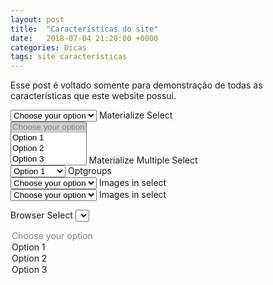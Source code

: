 ```yaml
---
layout: post
title:  "Características do site"
date:   2018-07-04 21:20:00 +0000
categories: Dicas
tags: site caracteristicas
---
```


Esse post é voltado somente para demonstração de todas as características que este website possui.

<div class="input-field col s12">
  <select>
    <option value="" disabled selected>Choose your option</option>
    <option value="1">Option 1</option>
    <option value="2">Option 2</option>
    <option value="3">Option 3</option>
  </select>
  <label>Materialize Select</label>
</div>

<div class="input-field col s12">
  <select multiple>
    <option value="" disabled selected>Choose your option</option>
    <option value="1">Option 1</option>
    <option value="2">Option 2</option>
    <option value="3">Option 3</option>
  </select>
  <label>Materialize Multiple Select</label>
</div>

<div class="input-field col s12">
  <select>
    <optgroup label="team 1">
      <option value="1">Option 1</option>
      <option value="2">Option 2</option>
    </optgroup>
    <optgroup label="team 2">
      <option value="3">Option 3</option>
      <option value="4">Option 4</option>
    </optgroup>
  </select>
  <label>Optgroups</label>
</div>

<div class="input-field col s12 m6">
  <select class="icons">
    <option value="" disabled selected>Choose your option</option>
    <option value="" data-icon="images/sample-1.jpg">example 1</option>
    <option value="" data-icon="images/office.jpg">example 2</option>
    <option value="" data-icon="images/yuna.jpg">example 3</option>
  </select>
  <label>Images in select</label>
</div>
<div class="input-field col s12 m6">
  <select class="icons">
    <option value="" disabled selected>Choose your option</option>
    <option value="" data-icon="images/sample-1.jpg" class="left">example 1</option>
    <option value="" data-icon="images/office.jpg" class="left">example 2</option>
    <option value="" data-icon="images/yuna.jpg" class="left">example 3</option>
  </select>
  <label>Images in select</label>
</div>

<label>Browser Select</label>
<select class="browser-default">
  <option value="" disabled selected>Choose your option</option>
  <option value="1">Option 1</option>
  <option value="2">Option 2</option>
  <option value="3">Option 3</option>
</select>


<script>
  $(document).ready(function(){
    $('select').formSelect();
  });
</script>

